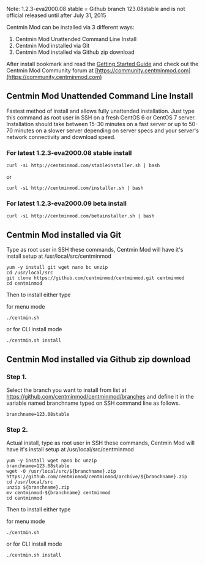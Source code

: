 Note: 1.2.3-eva2000.08 stable = Github branch 123.08stable and is not official released until after July 31, 2015

Centmin Mod can be installed via 3 different ways:

1. Centmin Mod Unattended Command Line Install
2. Centmin Mod installed via Git
3. Centmin Mod installed via Github zip download

After install bookmark and read the [Getting Started Guide](http://centminmod.com/getstarted.html) and check out the Centmin Mod Community forum at [https://community.centminmod.com](https://community.centminmod.com)

## Centmin Mod Unattended Command Line Install

Fastest method of install and allows fully unattended installation. Just type this command as root user in SSH on a fresh CentOS 6 or CentOS 7 server. Installation should take between 15-30 minutes on a fast server or up to 50-70 minutes on a slower server depending on server specs and your server's network connectivity and download speed.

### For latest 1.2.3-eva2000.08 stable install


    curl -sL http://centminmod.com/stableinstaller.sh | bash

or

    curl -sL http://centminmod.com/installer.sh | bash

### For latest 1.2.3-eva2000.09 beta install


    curl -sL http://centminmod.com/betainstaller.sh | bash

## Centmin Mod installed via Git    

Type as root user in SSH these commands, Centmin Mod will have it's install setup at /usr/local/src/centminmod

    yum -y install git wget nano bc unzip
    cd /usr/local/src
    git clone https://github.com/centminmod/centminmod.git centminmod
    cd centminmod

Then to install either type

for menu mode

    ./centmin.sh

or for CLI install mode

    ./centmin.sh install    

## Centmin Mod installed via Github zip download


### Step 1.


Select the branch you want to install from list at https://github.com/centminmod/centminmod/branches and define it in the variable named branchname typed on SSH command line as follows.

    branchname=123.08stable

### Step 2.


Actual install, type as root user in SSH these commands, Centmin Mod will have it's install setup at /usr/local/src/centminmod

    yum -y install wget nano bc unzip
    branchname=123.08stable
    wget -O /usr/local/src/${branchname}.zip https://github.com/centminmod/centminmod/archive/${branchname}.zip
    cd /usr/local/src
    unzip ${branchname}.zip
    mv centminmod-${branchname} centminmod
    cd centminmod

Then to install either type

for menu mode

    ./centmin.sh

or for CLI install mode

    ./centmin.sh install